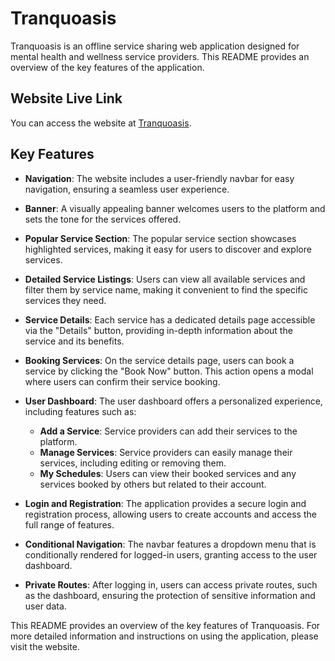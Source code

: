 # Tranquoasis

Tranquoasis is an offline service sharing web application designed for mental health and wellness service providers. This README provides an overview of the key features of the application.

## Website Live Link

You can access the website at [Tranquoasis](https://tranquoasis.web.app/).

## Key Features

- **Navigation**: The website includes a user-friendly navbar for easy navigation, ensuring a seamless user experience.

- **Banner**: A visually appealing banner welcomes users to the platform and sets the tone for the services offered.

- **Popular Service Section**: The popular service section showcases highlighted services, making it easy for users to discover and explore services.

- **Detailed Service Listings**: Users can view all available services and filter them by service name, making it convenient to find the specific services they need.

- **Service Details**: Each service has a dedicated details page accessible via the "Details" button, providing in-depth information about the service and its benefits.

- **Booking Services**: On the service details page, users can book a service by clicking the "Book Now" button. This action opens a modal where users can confirm their service booking.

- **User Dashboard**: The user dashboard offers a personalized experience, including features such as:

  - **Add a Service**: Service providers can add their services to the platform.
  - **Manage Services**: Service providers can easily manage their services, including editing or removing them.
  - **My Schedules**: Users can view their booked services and any services booked by others but related to their account.

- **Login and Registration**: The application provides a secure login and registration process, allowing users to create accounts and access the full range of features.

- **Conditional Navigation**: The navbar features a dropdown menu that is conditionally rendered for logged-in users, granting access to the user dashboard.

- **Private Routes**: After logging in, users can access private routes, such as the dashboard, ensuring the protection of sensitive information and user data.

This README provides an overview of the key features of Tranquoasis. For more detailed information and instructions on using the application, please visit the website.
